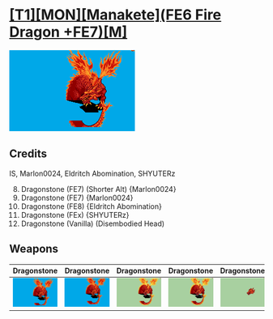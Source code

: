 # [\[T1\]\[MON\]\[Manakete\]\(FE6 Fire Dragon +FE7\)\[M\]](./%5BT1%5D%5BMON%5D%5BManakete%5D(FE6%20Fire%20Dragon%20+FE7)%5BM%5D)

<img src="./8.%20Dragonstone%20(FE7)/Dragonstone_000.png" alt="[T1][MON][Manakete](FE6 Fire Dragon +FE7)[M] standing" />

## Credits

IS, Marlon0024, Eldritch Abomination, SHYUTERz

8. Dragonstone (FE7) (Shorter Alt) {Marlon0024}
8. Dragonstone (FE7) {Marlon0024}
8. Dragonstone (FE8) {Eldritch Abomination}
8. Dragonstone (FEx) {SHYUTERz}
8. Dragonstone (Vanilla) (Disembodied Head)

## Weapons


|Dragonstone |Dragonstone |Dragonstone |Dragonstone |Dragonstone |Unarmed |
|  :---: | :---: | :---: | :---: | :---: | :---: |
| <img alt="Dragonstone animation" src="./8.%20Dragonstone%20(FE7)/Dragonstone.gif" /> | <img alt="Dragonstone animation" src="./8.%20Dragonstone%20(FE7)%20(Shorter%20Alt)/Dragonstone.gif" /> | <img alt="Dragonstone animation" src="./8.%20Dragonstone%20(FE8)/Dragonstone.gif" /> | <img alt="Dragonstone animation" src="./8.%20Dragonstone%20(FEx)/Dragonstone.gif" /> | <img alt="Dragonstone animation" src="./8.%20Dragonstone%20(Vanilla)%20(No%20Body)/Dragonstone.gif" /> | <img alt="Unarmed animation" src="./8.%20Unarmed%20(Vanilla)/Unarmed.gif" /> |
